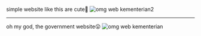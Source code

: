 simple website like this are cute🥺
![omg web kementerian2](https://github.com/mramadhanurh/silentsecretdocuments/assets/58316058/1eee2e7f-3a75-486b-92e3-5507549b0110)
<br><hr>
oh my god, the government website😲
![omg web kementerian](https://github.com/mramadhanurh/silentsecretdocuments/assets/58316058/c6bcfc84-174c-4f28-85f5-9687f54b0d83)
